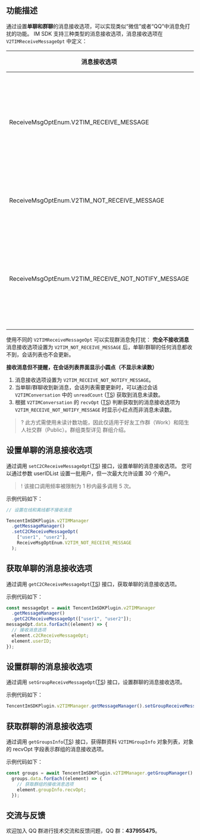 ## 功能描述

通过设置**单聊和群聊**的消息接收选项，可以实现类似“微信”或者“QQ”中消息免打扰的功能。
IM SDK 支持三种类型的消息接收选项，消息接收选项在 `V2TIMReceiveMessageOpt` 中定义：

| 消息接收选项                                       | 功能描述                                     |
| -------------------------------------------------- | -------------------------------------------- |
| ReceiveMsgOptEnum.V2TIM_RECEIVE_MESSAGE            | 在线时正常接收消息，离线时接收离线推送通知   |
| ReceiveMsgOptEnum.V2TIM_NOT_RECEIVE_MESSAGE        | 在线和离线都不接收消息                       |
| ReceiveMsgOptEnum.V2TIM_RECEIVE_NOT_NOTIFY_MESSAGE | 在线时正常接收消息，离线时不接收离线推送通知 |

使用不同的 `V2TIMReceiveMessageOpt` 可以实现群消息免打扰：
**完全不接收消息**
消息接收选项设置为 `V2TIM_NOT_RECEIVE_MESSAGE` 后，单聊/群聊的任何消息都收不到，会话列表也不会更新。

**接收消息但不提醒，在会话列表界面显示小圆点（不显示未读数）**

1. 消息接收选项设置为 `V2TIM_RECEIVE_NOT_NOTIFY_MESSAGE`。
2. 当单聊/群聊收到新消息，会话列表需要更新时，可以通过会话 `V2TIMConversation` 中的 `unreadCount` ([TS](https://pub.dev/documentation/tencent_im_sdk_plugin_platform_interface/latest/models_V2_tim_topic_info/V2TimTopicInfo/unreadCount.html)) 获取到消息未读数。
3. 根据 `V2TIMConversation` 的 `recvOpt` ([TS](https://comm.qq.com/im-react-native-doc/interfaces/interface.V2TimConversation.html#recvOpt)) 判断获取到的消息接收选项为 `V2TIM_RECEIVE_NOT_NOTIFY_MESSAGE` 时显示小红点而非消息未读数。

> ? 此方式需使用未读计数功能，因此仅适用于好友工作群（Work）和陌生人社交群（Public）。群组类型详见 群组介绍。

## 设置单聊的消息接收选项

通过调用 `setC2CReceiveMessageOpt`([TS](https://comm.qq.com/im-react-native-doc/classes/MessageManager__________.V2TIMMessageManager.html#setC2CReceiveMessageOpt)) 接口，设置单聊的消息接收选项。
您可以通过参数 userIDList 设置一批用户，但一次最大允许设置 30 个用户。

> ! 该接口调用频率被限制为 1 秒内最多调用 5 次。

示例代码如下：

```javascript
// 设置在线和离线都不接收消息

TencentImSDKPlugin.v2TIMManager
  .getMessageManager()
  .setC2CReceiveMessageOpt(
    ["user1", "user2"],
    ReceiveMsgOptEnum.V2TIM_NOT_RECEIVE_MESSAGE
  );
```

## 获取单聊的消息接收选项

通过调用 `getC2CReceiveMessageOpt`([TS](https://comm.qq.com/im-react-native-doc/classes/MessageManager__________.V2TIMMessageManager.html#getC2CReceiveMessageOpt)) 接口，获取单聊的消息接收选项。

示例代码如下：

```javascript
const messageOpt = await TencentImSDKPlugin.v2TIMManager
  .getMessageManager()
  .getC2CReceiveMessageOpt(["user1", "user2"]);
messageOpt.data.forEach((element) => {
  // 接收消息选项
  element.c2CReceiveMessageOpt;
  element.userID;
});
```

## 设置群聊的消息接收选项

通过调用 `setGroupReceiveMessageOpt`([TS](https://pub.dev/documentation/tencent_im_sdk_plugin_platform_interface/latest/im_flutter_plugin_platform_interface/ImFlutterPlatform/setGroupReceiveMessageOpt.html)) 接口，设置群聊的消息接收选项。

示例代码如下：

```javascript
TencentImSDKPlugin.v2TIMManager.getMessageManager().setGroupReceiveMessageOpt(groupID: "groupID", opt: ReceiveMsgOptEnum.V2TIM_NOT_RECEIVE_MESSAGE);
```

## 获取群聊的消息接收选项

通过调用 `getGroupsInfo`([TS](https://pub.dev/documentation/tencent_im_sdk_plugin_platform_interface/latest/im_flutter_plugin_platform_interface/ImFlutterPlatform/setGroupReceiveMessageOpt.html)) 接口，获得群资料 `V2TIMGroupInfo` 对象列表，对象的 recvOpt 字段表示群组的消息接收选项。

示例代码如下：

```javascript
const groups = await TencentImSDKPlugin.v2TIMManager.getGroupManager().getGroupsInfo(groupIDList: ['groupID']);
  groups.data.forEach((element) => {
    // 获取群组的接收消息选项
    element.groupInfo.recvOpt;
  });
```

## 交流与反馈

欢迎加入 QQ 群进行技术交流和反馈问题，QQ 群：**437955475**。
